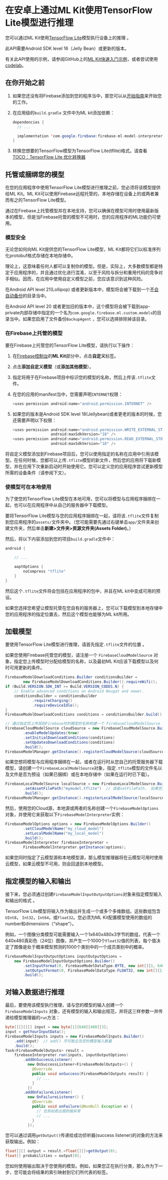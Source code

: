 # 在安卓上通过ML Kit使用TensorFlow Lite模型进行推理

您可以通过ML Kit使用[TensorFlow Lite](https://www.tensorflow.org/mobile/tflite/)模型执行设备上的推理 。

此API需要Android SDK level 16（Jelly Bean）或更新的版本。

有关此API使用的示例，请参阅GitHub上的[ML Kit快速入门示例](https://github.com/firebase/quickstart-android/tree/master/mlkit)，或者尝试使用[codelab](http://g.co/codelabs/mlkit-android-custom-model)。

## 在你开始之前

1. 如果您还没有将Firebase添加到您的程序当中，那您可以从[开始指南](https://firebase.google.com/docs/ios/setup)来开始您的工作。

2. 在应用级的`build.gradle` 文件中为ML kit添加依赖：

   ```java
   dependencies {
     // ...
   
     implementation 'com.google.firebase:firebase-ml-model-interpreter:15.0.0'
   }
   ```

3. 转换您想要的TensorFlow模型为TensorFlow Lite(tflite)格式。请查看[TOCO：TensorFlow Lite 优化转换器](https://github.com/tensorflow/tensorflow/tree/master/tensorflow/contrib/lite/toco)

## 托管或捆绑您的模型

在您的应用程序中使用TensorFlow Lite模型进行推理之前，您必须将该模型提供给ML Kit。ML Kit可以使用Firebase远程托管的，本地存储在设备上的或两者兼而有之的TensorFlow Lite模型。

通过在Firebase上托管模型并在本地支持，您可以确保在模型可用时使用最新版本的模型，但是当Firebase托管的模型不可用时，您的应用程序的ML功能仍可使用。

### 模型安全

无论您如何向ML Kit提供您的TensorFlow Lite模型，ML Kit都将它们以标准序列化protobuf格式存储在本地存储中。

理论上，这意味着任何人都可以复制你的模型。但是，实际上，大多数模型都是特定于应用程序的，并且通过优化进行混淆，以至于风险与拆分和重用代码的竞争对手相似。因而，在应用中使用自定义模型之前，您应该意识到这种风险。

在Android API level 21(Lollipop) 或者更新版本中，模型将会被下载到一个[不会自动备份](https://developer.android.com/reference/android/content/Context#getNoBackupFilesDir())的目录当中。

在Android API level 20 或者更加旧的版本中，这个模型将会被下载到app-private内部存储中指定的一个名为`com.google.firebase.ml.custom.models`的目录当中。如果您启用了文件备份`BackupAgent` ，您可以选择排除掉该目录。

### 在Firebase上托管的模型

要在Firebase上托管您的TensorFlow Lite模型，请执行以下操作：

1. 在[Firebase控制台](https://console.firebase.google.com/)的**ML Kit**部分中，点击**自定义**标签。

2. 点击**添加自定义模型**（或**添加其他模型**）。

3. 指定将用于在Firebase项目中标识您的模型的名称，然后上传该`.tflite`文件。

4. 在您的应用的manifest当中，您需要声明`INTERNET`权限：

   ```java
   <uses-permission android:name="android.permission.INTERNET" />
   ```

5. 如果您的版本是Android SDK level 18(Jellybean)或者更老的版本的时候，您还需要声明以下权限：

   ```java
   <uses-permission android:name="android.permission.WRITE_EXTERNAL_STORAGE"
                    android:maxSdkVersion="18" />
   <uses-permission android:name="android.permission.READ_EXTERNAL_STORAGE"
                    android:maxSdkVersion="18" />
   ```

将自定义模型添加到Firebase项目后，您可以使用指定的名称在应用中引用该模型。在任何时候，您都可以上传`.tflite`模型的新文件，然后您的应用将下载新模型，并在应用下次重新启动时开始使用它。您可以定义您的应用程序尝试更新模型所需的设备条件（请参阅下文）。

### 使模型可在本地使用

为了使您的TensorFlow Lite模型在本地可用，您可以将模型与应用程序捆绑在一起，也可以在应用程序中从自己的服务器中下载模型。

要将TensorFlow Lite模型与您的应用程序捆绑在一起，请将该`.tflite`文件复制到您应用程序的`assets/`文件夹中。（您可能需要先通过右键单击`app/`文件夹来创建文件夹，然后单击**新建>文件夹>资源文件夹(Assets Folder)**。）

然后，将以下内容添加到您的项目`build.gradle`文件中：

```java
android {

    // ...

    aaptOptions {
        noCompress "tflite"
    }
}
```

然后这个`.tflite`文件将会包括在应用程序的包中，并且在ML kit中变成可用的预设。

如果您选择您希望让模型托管在您自有的服务器上，您可以下载模型到本地存储中您的应用程序的指定位置去，然后这个模型也能够为ML kit所用。

## 加载模型

要使用TensorFlow Lite模型进行推理，请首先指定`.tflite`文件的位置 。

如果您使用Firebase托管您的模型，请注册一个 `FirebaseCloudModelSource` 对象，指定您上传模型时分配给模型的名称，以及最初ML Kit应该下载模型以及何时可用更新的条件。

```java
FirebaseModelDownloadConditions.Builder conditionsBuilder =
        new FirebaseModelDownloadConditions.Builder().requireWifi();
if (Build.VERSION.SDK_INT >= Build.VERSION_CODES.N) {
    // Enable advanced conditions on Android Nougat and newer.
    conditionsBuilder = conditionsBuilder
            .requireCharging()
            .requireDeviceIdle();
}
FirebaseModelDownloadConditions conditions = conditionsBuilder.build();

// 通过指定您上传其到Firebase时的模型的名称构建一个 FirebaseCloudModelSource 对象
FirebaseCloudModelSource cloudSource = new FirebaseCloudModelSource.Builder("my_cloud_model")
        .enableModelUpdates(true)
        .setInitialDownloadConditions(conditions)
        .setUpdatesDownloadConditions(conditions)
        .build();
FirebaseModelManager.getInstance().registerCloudModelSource(cloudSource);
```

如果您想将模型与应用程序捆绑在一起，或者在运行时从您自己的托管服务器下载模型，请创建一个`FirebaseLocalModelSource`对象，指定`.tflite`模型的文件名以及文件是否为预设（如果已捆绑）或在本地存储中（如果在运行时已下载）。 

```java
FirebaseLocalModelSource localSource = new FirebaseLocalModelSource.Builder("my_local_model")
        .setAssetFilePath("mymodel.tflite")  // 或者setFilePath， 如果您是从自己的服务器下载的话
        .build();
FirebaseModelManager.getInstance().registerLocalModelSource(localSource);
```

然后，使用您的Cloud源，本地源或两者的名称创建一个`FirebaseModelOptions`对象，并使用它来获取以下`FirebaseModelInterpreter`实例： 

```java
FirebaseModelOptions options = new FirebaseModelOptions.Builder()
        .setCloudModelName("my_cloud_model")
        .setLocalModelName("my_local_model")
        .build();
FirebaseModelInterpreter firebaseInterpreter =
        FirebaseModelInterpreter.getInstance(options);
```

如果您同时指定了云模型源和本地模型源，那么模型推理器将在云模型可用时使用云模型，如果云模型不可用，则会回退到本地模型。 

## 指定模型的输入和输出

接下来，您必须通过创建`FirebaseModelInputOutputOptions`对象来指定模型输入和输出的格式 。

TensorFlow Lite模型将输入作为输出并生成一个或多个多维数组。这些数组包含`UInt8`， `Int32`，`Int64`，或`Float32`。您必须为ML Kit配置模型使用的数组的number和dimensions（“shape”）。

例如，一个图像分类模型可能需要输入一个1x640x480x3字节的数组，代表一个640x480真彩色（24位）图像，并产生一个1000个`Float32`值的列表，每个值决定了图像是处于概率模型预测的1000个类别中的一个成员类别中的概率。

```java
FirebaseModelInputOutputOptions inputOutputOptions =
    new FirebaseModelInputOutputOptions.Builder()
        .setInputFormat(0, FirebaseModelDataType.BYTE, new int[]{1, 640, 480, 3})
        .setOutputFormat(0, FirebaseModelDataType.FLOAT32, new int[]{1, 1000})
        .build();
```

## 对输入数据进行推理

最后，要使用该模型执行推理，请与您的模型的输入创建一个`FirebaseModelInputs` 对象，还有模型的输入和输出规范，并将这三样参数一并传递给模型推理器的`run`方法： 

```java
byte[][][][] input = new byte[1][640][480][3];
input = getYourInputData();
FirebaseModelInputs inputs = new FirebaseModelInputs.Builder()
    .add(input)  // add() 尽可能企及您的模型输入数量
    .build();
Task<FirebaseModelOutputs> result =
    firebaseInterpreter.run(inputs, inputOutputOptions)
        .addOnSuccessListener(
          new OnSuccessListener<FirebaseModelOutputs>() {
            @Override
            public void onSuccess(FirebaseModelOutputs result) {
              // ...
            }
          })
        .addOnFailureListener(
          new OnFailureListener() {
            @Override
            public void onFailure(@NonNull Exception e) {
              // 任务如若出错则报异常
              // ...
            }
          });
```

您可以通过调用`getOutput()`传递给成功侦听器(success listener)的对象的方法来获取输出。例如： 

```java
float[][] output = result.<float[][]>getOutput(0);
float[] probabilities = output[0];
```

您如何使用输出取决于您使用的模型。例如，如果您正在执行分类，那么作为下一步，您可能会将结果的索引映射到它们所代表的标签。 